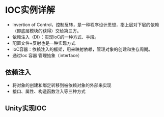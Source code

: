 # IOC实例详解
* Invertion of Control，控制反转，是一种程序设计思想，指上层对下层的依赖（即底层模块的获得）交给第三方。
* 依赖注入（DI）：实现IoC的一种方式、手段。
* 配置文件+反射也是一种实现方式
* IoC容器：依赖注入的框架，用来映射依赖，管理对象的创建和生存周期。
* 通过Ioc 容器 管理抽象（interface）
## 依赖注入
* 将对象的创建和绑定转移到被依赖对象的外部来实现
* 接口、属性、构造函数注入等三种方式
## Unity实现IOC
